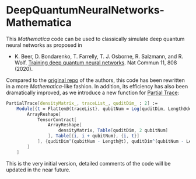 # DeepQuantumNeuralNetworks-Mathematica
This *Mathematica* code can be used to classically simulate deep quantum neural networks as proposed in 
* K. Beer, D. Bondarenko, T. Farrelly, T. J. Osborne, R. Salzmann, and R. Wolf. [Training deep quantum neural networks](https://doi.org/10.1038/s41467-020-14454-2). Nat Commun 11, 808 (2020). 

Compared to the [original repo](https://github.com/qigitphannover/DeepQuantumNeuralNetworks) of the authors, this code has been rewritten in a more *Mathematica*-like fashion. In addition, its efficiency has also been dramatically improved, as we introduce a new function for [Partial Trace](https://en.wikipedia.org/wiki/Partial_trace):

```mathematica
PartialTrace[densityMatrix_, traceList_, quditDim_ : 2] := 
    Module[{t = Flatten@{traceList}, qubitNum = Log[quditDim, Length@densityMatrix]}, 
        ArrayReshape[
            TensorContract[
                ArrayReshape[
                    densityMatrix, Table[quditDim, 2 qubitNum]
                ], Table[{i, i + qubitNum}, {i, t}]
            ], {quditDim^(qubitNum - Length@t), quditDim^(qubitNum - Length@t)}
        ]
    ]
```

This is the very initial version, detailed comments of the code will be updated in the near future.